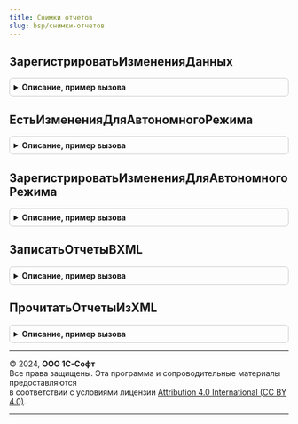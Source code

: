 ```yaml
---
title: Снимки отчетов
slug: bsp/снимки-отчетов
---
```



## ЗарегистрироватьИзмененияДанных
<details style="margin: 1em 0; padding: 0.5em; border: 1px solid #ccc; border-radius: 6px;">

<summary style="font-weight: bold; cursor: pointer;">Описание, пример вызова</summary>

```bsl

// Регистрирует к выгрузке все варианты отчетов, по которым сформированы снимки.
//
// Параметры:
//  УзелОбмена - ПланОбменаСсылка - узел плана обмена, для которого регистрируются изменения.
//
Процедура ЗарегистрироватьИзмененияДанных(УзелОбмена) Экспорт
```

Пример вызова
```bsl
СнимкиОтчетов.ЗарегистрироватьИзмененияДанных(УзелОбмена) 
```
</details>

## ЕстьИзмененияДляАвтономногоРежима
<details style="margin: 1em 0; padding: 0.5em; border: 1px solid #ccc; border-radius: 6px;">

<summary style="font-weight: bold; cursor: pointer;">Описание, пример вызова</summary>

```bsl

// Возвращает Истина, если есть снимки отчета для автономного режима.
//
// Параметры:
//  Источник - СправочникОбъект
//
// Возвращаемое значение:
//  Булево
//
Функция ЕстьИзмененияДляАвтономногоРежима(Источник) Экспорт
```

Пример вызова
```bsl
Результат = СнимкиОтчетов.ЕстьИзмененияДляАвтономногоРежима(Источник) 
```
</details>

## ЗарегистрироватьИзмененияДляАвтономногоРежима
<details style="margin: 1em 0; padding: 0.5em; border: 1px solid #ccc; border-radius: 6px;">

<summary style="font-weight: bold; cursor: pointer;">Описание, пример вызова</summary>

```bsl

// Зарегистрировать к выгрузке связанные со снимками отчетов вариантов отчетов и пользователей,
// сформировавших эти снимки.
//
// Параметры:
//  Источник - Произвольный
//  Изменения - Массив
//
Процедура ЗарегистрироватьИзмененияДляАвтономногоРежима(Источник, Изменения) Экспорт
```

Пример вызова
```bsl
СнимкиОтчетов.ЗарегистрироватьИзмененияДляАвтономногоРежима(Источник, Изменения) 
```
</details>

## ЗаписатьОтчетыВXML
<details style="margin: 1em 0; padding: 0.5em; border: 1px solid #ccc; border-radius: 6px;">

<summary style="font-weight: bold; cursor: pointer;">Описание, пример вызова</summary>

```bsl

// Выгружает в XML варианты отчетов, их снимки и связанные с ними сведения о пользователях.
//
// Параметры:
//  ЗаписьXML - ЗаписьXML
//  Данные - Произвольный - данные для записи в XML.
//
Процедура ЗаписатьОтчетыВXML(ЗаписьXML, Данные) Экспорт
```

Пример вызова
```bsl
СнимкиОтчетов.ЗаписатьОтчетыВXML(ЗаписьXML, Данные) 
```
</details>

## ПрочитатьОтчетыИзXML
<details style="margin: 1em 0; padding: 0.5em; border: 1px solid #ccc; border-radius: 6px;">

<summary style="font-weight: bold; cursor: pointer;">Описание, пример вызова</summary>

```bsl

// Загружает из XML варианты отчетов, их снимки и связанные с ними сведения о пользователях.
//
// Параметры:
//  ЧтениеXML - ЧтениеXML
//
// Возвращаемое значение:
//  СправочникОбъект
//  Неопределено - прочитанные данные, подготовленные для записи.
//
Функция ПрочитатьОтчетыИзXML(ЧтениеXML) Экспорт
```

Пример вызова
```bsl
Результат = СнимкиОтчетов.ПрочитатьОтчетыИзXML(ЧтениеXML) 
```
</details>

---

© 2024, **ООО 1С-Софт**  
Все права защищены. Эта программа и сопроводительные материалы предоставляются  
в соответствии с условиями лицензии [Attribution 4.0 International (CC BY 4.0)](https://creativecommons.org/licenses/by/4.0/legalcode).

---
